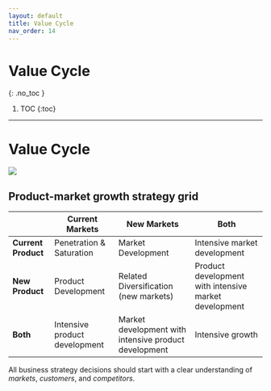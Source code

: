 ```yaml
---
layout: default
title: Value Cycle
nav_order: 14
---
```


# Value Cycle
{: .no_toc }

1. TOC
{:toc}

---

# Value Cycle

![](https://mermaid.ink/img/eyJjb2RlIjoiZ3JhcGggVERcbiAgICBBW0N1c3RvbWVyIFNhdGlzZmFjdGlvbiBhbmQgTG95YWx0eV0gLS0-IEIoVmFsdWUgUmV0ZW50aW9uKVxuICAgIEIgLS0-IENbUHJvZml0cywgR3Jvd3RoICYgTWFya2V0IFZhbHVlXVxuICAgIEMgLS0-IEQoVmFsdWUgUmVnZW5lcmF0aW9uKVxuICAgIEQgLS0-IEVbQ29tcGFyYXRpdmUgQWR2YW50YWdlIGluIFJlc291cmNlc11cbiAgICBFIC0tPiBGKFZhbHVlIFByb3Bpc2l0aW9uKVxuICAgIEYgLS0-IEdbQ29tcGV0aXRpdmUgQWR2YW50YWdlIGluIGRlbGl2ZXJpbmcgdmFsdWVdXG4gICAgRyAtLT4gSChWYWx1ZSBEZWxpdmVyeSlcbiAgICBIIC0tPiBBIiwibWVybWFpZCI6eyJ0aGVtZSI6Im5ldXRyYWwifSwidXBkYXRlRWRpdG9yIjpmYWxzZSwiYXV0b1N5bmMiOnRydWUsInVwZGF0ZURpYWdyYW0iOmZhbHNlfQ)

## Product-market growth strategy grid

||Current Markets|New Markets|Both|
|--|--|--|--|
|**Current Product**|Penetration & Saturation|Market Development|Intensive market development|
|**New Product**|Product Development|Related Diversification (new markets)|Product development with intensive market development|
|**Both**|Intensive product development|Market development with intensive product development|Intensive growth|

All business strategy decisions should start with a clear understanding of *markets*, *customers*, and *competitors*.